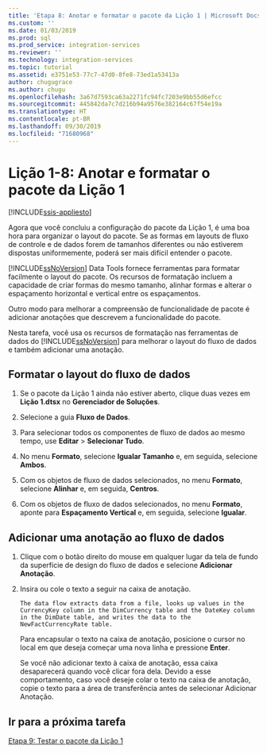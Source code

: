 ```yaml
---
title: 'Etapa 8: Anotar e formatar o pacote da Lição 1 | Microsoft Docs'
ms.custom: ''
ms.date: 01/03/2019
ms.prod: sql
ms.prod_service: integration-services
ms.reviewer: ''
ms.technology: integration-services
ms.topic: tutorial
ms.assetid: e3751e53-77c7-47d0-8fe8-73ed1a53413a
author: chugugrace
ms.author: chugu
ms.openlocfilehash: 3a67d7593ca63a2271fc94fc7203e9bb55d6efcc
ms.sourcegitcommit: 445842da7c7d216b94a9576e382164c67f54e19a
ms.translationtype: HT
ms.contentlocale: pt-BR
ms.lasthandoff: 09/30/2019
ms.locfileid: "71680968"
---
```

# <a name="lesson-1-8-annotate-and-format-the-lesson-1-package"></a>Lição 1-8: Anotar e formatar o pacote da Lição 1 

[!INCLUDE[ssis-appliesto](../includes/ssis-appliesto-ssvrpluslinux-asdb-asdw-xxx.md)]



Agora que você concluiu a configuração do pacote da Lição 1, é uma boa hora para organizar o layout do pacote. Se as formas em layouts de fluxo de controle e de dados forem de tamanhos diferentes ou não estiverem dispostas uniformemente, poderá ser mais difícil entender o pacote.  
  
[!INCLUDE[ssNoVersion](../includes/ssnoversion-md.md)] Data Tools fornece ferramentas para formatar facilmente o layout do pacote. Os recursos de formatação incluem a capacidade de criar formas do mesmo tamanho, alinhar formas e alterar o espaçamento horizontal e vertical entre os espaçamentos.  
  
Outro modo para melhorar a compreensão de funcionalidade de pacote é adicionar anotações que descrevem a funcionalidade do pacote.  
  
Nesta tarefa, você usa os recursos de formatação nas ferramentas de dados do [!INCLUDE[ssNoVersion](../includes/ssnoversion-md.md)] para melhorar o layout do fluxo de dados e também adicionar uma anotação.  
  
## <a name="format-the-layout-of-the-data-flow"></a>Formatar o layout do fluxo de dados  
  
1.  Se o pacote da Lição 1 ainda não estiver aberto, clique duas vezes em **Lição 1.dtsx** no **Gerenciador de Soluções**.  
  
2.  Selecione a guia **Fluxo de Dados**.  
  
3.  Para selecionar todos os componentes de fluxo de dados ao mesmo tempo, use **Editar** > **Selecionar Tudo**.
  
4.  No menu **Formato**, selecione **Igualar Tamanho** e, em seguida, selecione **Ambos**.  
  
5.  Com os objetos de fluxo de dados selecionados, no menu **Formato**, selecione **Alinhar** e, em seguida, **Centros**.  

6.  Com os objetos de fluxo de dados selecionados, no menu **Formato**, aponte para **Espaçamento Vertical** e, em seguida, selecione **Igualar**.  
  
## <a name="add-an-annotation-to-the-data-flow"></a>Adicionar uma anotação ao fluxo de dados  
  
1.  Clique com o botão direito do mouse em qualquer lugar da tela de fundo da superfície de design do fluxo de dados e selecione **Adicionar Anotação**.  
  
2.  Insira ou cole o texto a seguir na caixa de anotação.  
  
        The data flow extracts data from a file, looks up values in the CurrencyKey column in the DimCurrency table and the DateKey column in the DimDate table, and writes the data to the NewFactCurrencyRate table.
  
    Para encapsular o texto na caixa de anotação, posicione o cursor no local em que deseja começar uma nova linha e pressione **Enter**.  
  
    Se você não adicionar texto à caixa de anotação, essa caixa desaparecerá quando você clicar fora dela.  Devido a esse comportamento, caso você deseje colar o texto na caixa de anotação, copie o texto para a área de transferência antes de selecionar Adicionar Anotação. 
  
## <a name="go-to-next-task"></a>Ir para a próxima tarefa
[Etapa 9: Testar o pacote da Lição 1](../integration-services/lesson-1-9-testing-the-lesson-1-tutorial-package.md)  
  
  
  
